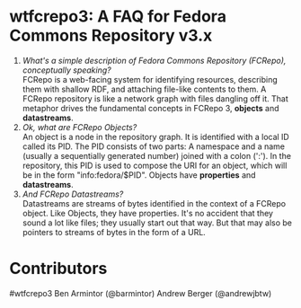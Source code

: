 wtfcrepo3: A FAQ for Fedora Commons Repository v3.x
===================================================

1. *What's a simple description of Fedora Commons Repository (FCRepo), conceptually speaking?*  
   FCRepo is a web-facing system for identifying resources, describing them with shallow RDF, and attaching file-like contents to them. A FCRepo repository is like a network graph with files dangling off it. That metaphor drives the fundamental concepts in FCRepo 3, **objects** and **datastreams**.
  1. *Ok, what are FCRepo Objects?*  
    An object is a node in the repository graph. It is identified with a local ID called its PID. The PID consists of two parts: A namespace and a name (usually a sequentially generated number) joined with a colon (':'). In the repository, this PID is used to compose the URI for an object, which will be in the form "info:fedora/$PID".
    Objects have **properties** and **datastreams**.
  2. *And FCRepo Datastreams?*  
    Datastreams are streams of bytes identified in the context of a FCRepo object. Like Objects, they have properties. It's no accident that they sound a lot like files; they usually start out that way. But that may also be pointers to streams of bytes in the form of a URL.


Contributors
============
\#wtfcrepo3
Ben Armintor (@barmintor)
Andrew Berger (@andrewjbtw)
